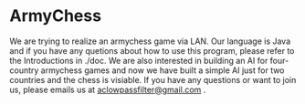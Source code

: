 # ArmyChess
We are trying to realize an armychess game via LAN. Our language is Java and if you have any quetions about how to use this program,
please refer to the Introductions in ./doc.
We are also interested in building an AI for four-country armychess games and now we have built a simple AI just for two countries 
and the chess is visiable. If you have any questions or want to join us, please emails us at aclowpassfilter@gmail.com .
